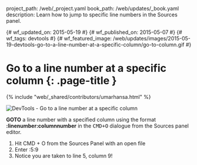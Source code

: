 project_path: /web/_project.yaml book_path: /web/updates/_book.yaml description: Learn how to jump to specific line numbers in the Sources panel.

{# wf_updated_on: 2015-05-19 #} {# wf_published_on: 2015-05-07 #} {# wf_tags: devtools #} {# wf_featured_image: /web/updates/images/2015-05-19-devtools-go-to-a-line-number-at-a-specific-column/go-to-column.gif #}

# Go to a line number at a specific column {: .page-title }

{% include "web/_shared/contributors/umarhansa.html" %}

<img src="/web/updates/images/2015-05-19-devtools-go-to-a-line-number-at-a-specific-column/go-to-column.gif" alt="DevTools - Go to a line number at a specific column" />

<strong>GOTO</strong> a line number with a specified column using the format <strong>:linenumber:columnnumber</strong> in the <kbd class="kbd">CMD+O</kbd> dialogue from the Sources panel editor.

<ol>
<li>Hit CMD + O from the Sources Panel with an open file</li>
    <li>Enter :5:9</li>
    <li>Notice you are taken to line 5, column 9!</li>
</ol>
